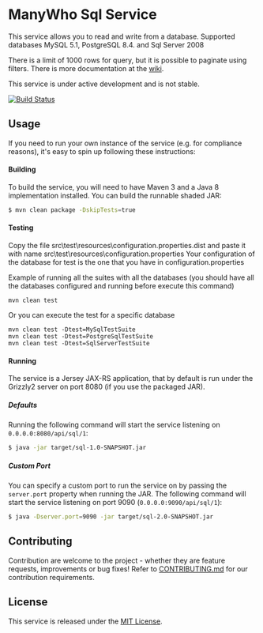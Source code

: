 ManyWho Sql Service
===================

This service allows you to read and write from a database.
Supported databases MySQL 5.1, PostgreSQL 8.4. and Sql Server 2008

There is a limit of 1000 rows for query, but it is possible to paginate using filters.
There is more documentation at the [wiki](https://github.com/manywho/service-sql/wiki). 

This service is under active development and is not stable.

[![Build Status](https://travis-ci.org/manywho/service-sql.svg?branch=develop)](https://travis-ci.org/manywho/service-sql)

## Usage

If you need to run your own instance of the service (e.g. for compliance reasons), it's easy to spin up following these
instructions:

#### Building

To build the service, you will need to have Maven 3 and a Java 8 implementation installed.
You can build the runnable shaded JAR:

```bash
$ mvn clean package -DskipTests=true
```

#### Testing

Copy the file src\test\resources\configuration.properties.dist and paste it with name src\test\resources\configuration.properties
Your configuration of the database for test is the one that you have in configuration.properties

Example of running all the suites with all the databases (you should have all the databases configured and running before execute this command)

````
mvn clean test 
````

Or you can execute the test for a specific database

````
mvn clean test -Dtest=MySqlTestSuite
mvn clean test -Dtest=PostgreSqlTestSuite
mvn clean test -Dtest=SqlServerTestSuite
````

#### Running

The service is a Jersey JAX-RS application, that by default is run under the Grizzly2 server on port 8080 (if you use 
the packaged JAR).

##### Defaults

Running the following command will start the service listening on `0.0.0.0:8080/api/sql/1`:

```bash
$ java -jar target/sql-1.0-SNAPSHOT.jar
```

##### Custom Port

You can specify a custom port to run the service on by passing the `server.port` property when running the JAR. The
following command will start the service listening on port 9090 (`0.0.0.0:9090/api/sql/1`):

```bash
$ java -Dserver.port=9090 -jar target/sql-2.0-SNAPSHOT.jar
```

## Contributing

Contribution are welcome to the project - whether they are feature requests, improvements or bug fixes! Refer to 
[CONTRIBUTING.md](CONTRIBUTING.md) for our contribution requirements.

## License

This service is released under the [MIT License](http://opensource.org/licenses/mit-license.php).
